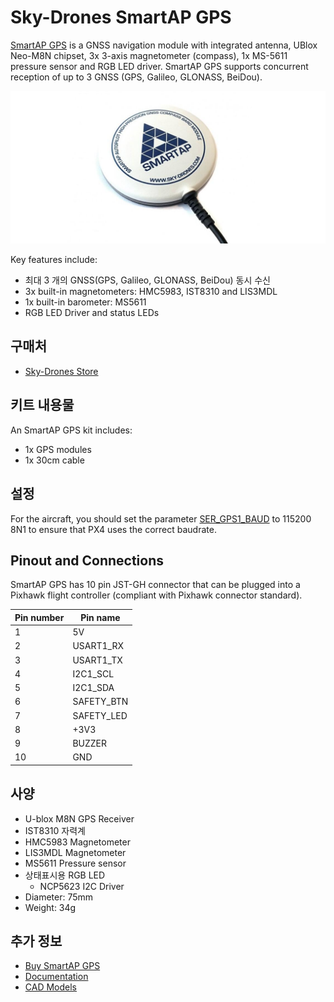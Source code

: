 # Sky-Drones SmartAP GPS

[SmartAP GPS](https://sky-drones.com/navigation/smartap-gnss.html) is a GNSS navigation module with integrated antenna, UBlox Neo-M8N chipset, 3x 3-axis magnetometer (compass), 1x MS-5611 pressure sensor and RGB LED driver.
SmartAP GPS supports concurrent reception of up to 3 GNSS (GPS, Galileo, GLONASS, BeiDou).

![SmartAP GPS](../../assets/hardware/gps/gps_smartap_gps.jpg)

Key features include:

- 최대 3 개의 GNSS(GPS, Galileo, GLONASS, BeiDou) 동시 수신
- 3x built-in magnetometers: HMC5983, IST8310 and LIS3MDL
- 1x built-in barometer: MS5611
- RGB LED Driver and status LEDs

## 구매처

- [Sky-Drones Store](https://sky-drones.com/navigation/smartap-gnss.html)

## 키트 내용물

An SmartAP GPS kit includes:

- 1x GPS modules
- 1x 30cm cable

## 설정

For the aircraft, you should set the parameter [SER_GPS1_BAUD](../advanced_config/parameter_reference.md#SER_GPS1_BAUD) to 115200 8N1 to ensure that PX4 uses the correct baudrate.

## Pinout and Connections

SmartAP GPS has 10 pin JST-GH connector that can be plugged into a Pixhawk flight controller (compliant with Pixhawk connector standard).

| Pin number | Pin name                        |
| ---------- | ------------------------------- |
| 1          | 5V                              |
| 2          | USART1_RX  |
| 3          | USART1_TX  |
| 4          | I2C1_SCL   |
| 5          | I2C1_SDA   |
| 6          | SAFETY_BTN |
| 7          | SAFETY_LED |
| 8          | +3V3                            |
| 9          | BUZZER                          |
| 10         | GND                             |

## 사양

- U-blox M8N GPS Receiver
- IST8310 자력계
- HMC5983 Magnetometer
- LIS3MDL Magnetometer
- MS5611 Pressure sensor
- 상태표시용 RGB LED
  - NCP5623 I2C Driver
- Diameter: 75mm
- Weight: 34g

## 추가 정보

- [Buy SmartAP GPS](https://sky-drones.com/navigation/smartap-gnss.html)
- [Documentation](https://docs.sky-drones.com/avionics/smartap-gnss)
- [CAD Models](https://docs.sky-drones.com/avionics/smartap-gnss/cad-model)
